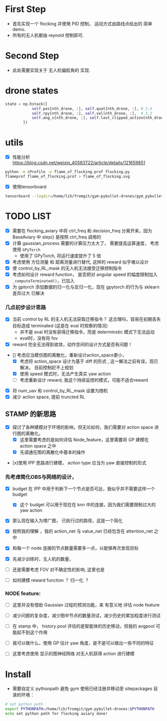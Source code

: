 # First Step

- 首先实现一个 flocking 并使用 PID 控制， 运动方式由路线点给出的 简单 demo.
- 所有的无人机都由 reynold 控制即可.

# Second Step

- 此处需要实现关于 无人机偏航角的 实现.

# drone states
```python
state = np.hstack([
            self.pos[nth_drone, :], self.quat[nth_drone, :], # 3,4
            self.rpy[nth_drone, :], self.vel[nth_drone, :],  # 3,3
            self.ang_v[nth_drone, :], self.last_clipped_action[nth_drone, :]
        ])
```
# utils

- [x] 性能分析 https://blog.csdn.net/weixin_40583722/article/details/121659851
```bash
python -m cProfile -o flame_of_flocking.prof flocking.py
flameprof flame_of_flocking.prof > flame_of_flocking.svg
```
- [x] 使用tensorboard
```bash
tensorboard --logdir=/home/lih/fromgit/gym-pybullet-drones/gym_pybullet_drones/src/results/
```
# TODO LIST

- [x] 需要在 flocking_aviary 中将 ctrl_freq 和 decision_freq 分离开来，因为 BaseAviary 中 step() 是按照 ctrl_freq 调用的
- [x] 计算 gaussian_process 需要的计算压力太大了， 需要提高运算速度， 考虑使用 `GPyTorch`
    - 使用了 GPyTorch, 将运行速度提升了 5 倍
- [x] 考虑使用 方位测量 和 距离测量进行替代, 这样的 reward 似乎难以设计
- [x] 使 control_by_RL_mask 的无人机无法接受迁移控制指令
- [x] 考虑如何设计 reward function， 是否把对 angular speed 的幅度限制加入 `_computeTerminated()`，已加入
- [x] 为 gptorch 添加数据的归一化与反归一化，现在 gpytorch 的行为与 sklearn 差异过大 已解决

### 几点初步设计思路
- [X] 当前 control by RL 的无人机无法获取迁移指令？ 这合理吗，容易在初期丢失目标造成 terminated (这是在 eval 时观察的情况)
  - 并不是 eval 时没有获得迁移指令，而是 determinstic 模式下无法运动
  - eval时，没有将 fov 
- [X] reward 完全无法得到收敛，动作空间的设计方式是否有问题！
- [] 考虑应当模仿图的离散化，重新设计action_space更小，
  - [x] 考虑将 action_space 设计为基于 diff 的形式 ,  这一解法之前有误，现已解决。 目前控制赶不上规划
  - [x] 使用 speed 模式时，无法产生真实 yaw action
  - [ ] 考虑重新设计 reward, 我这个持续监控的模式，可能不适合reward
- [x] 将 num_uav 和 control_by_RL_mask 设置为随机
- [x] 减少 action space, 提前 truncted RL

## STAMP 的新思路
- [x] 探讨了各种建模对于环境的影响，但无论如何，我们需要对 action space 进行图的离散化。
  - [x] 这里需要考虑的是如何评估 Node_feature，这里需要将 GP 建模在 action space 之中
  - [x] 先调通在图的离散化中基本的操作
- [x]使用 IPP 思路进行建模， action type 应当为 yaw 直接控制的形式

### 先考虑简化OBS与网络的设计，
- [x] budget 在 IPP 中用于判断下一个节点是否可达，我似乎并不需要这样一个 budget
  - [x] 这个 budget 可以用于现在在 knn 中的连接，因为我们需要限制过大的 yaw action
- [x] 那么现在输入为增广图， 已执行过的路径，这是一个简化

- [x] 按照我的理解 ，我的 action_net 与 value_net 已经包含在 attention_net 之中
- [x] 和每一个 node 连接的节点数量需要多一点，以能够再次发现目标
- [x] 先减少训练时，无人机的数量，

- [ ] 还是需要考虑 FOV 对不确定性的影响, 这里也是
- [ ] 如何建模 reward function ？ 归一化 ？

### NODE feature:
- [ ] 这里并没有借助 Gaussian 过程的预测功能，来 有意义地 评估 node feature
- [ ] 减少问题的复杂度，减少图中节点的数量测试，减少历史的累加程度进行测试 
- [ ] 在 stamp 中， history pool 评估的是智能体的历史移动，但我的 avgpool 可能起不到这个作用

- [ ] 我可以做什么，使用 GP 估计 yaw 角度，是不是可以做出一些不同的特征 
- [ ] 这里考虑使用 显示的图神经网络 对无人机获得 action 进行建模
# Install
- 需要自定义 pythonpath 避免 gym 使用已经注册并移动至 sitepackages 目录的环境：
```bash
# set python path
export PYTHONPATH=/home/lih/fromgit/gym-pybullet-drones:$PYTHONPATH
echo set python path for flocking aviary done!

```
